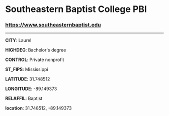 # Southeastern Baptist College PBI
### https://www.southeasternbaptist.edu
---
**CITY**: Laurel

**HIGHDEG**: Bachelor's degree

**CONTROL**: Private nonprofit

**ST_FIPS**: Mississippi

**LATITUDE**: 31.748512

**LONGITUDE**: -89.149373

**RELAFFIL**: Baptist

**location**: 31.748512, -89.149373